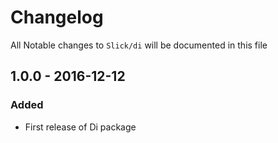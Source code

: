 # Changelog

All Notable changes to `Slick/di` will be documented in this file

## 1.0.0 - 2016-12-12

### Added
- First release of Di package

